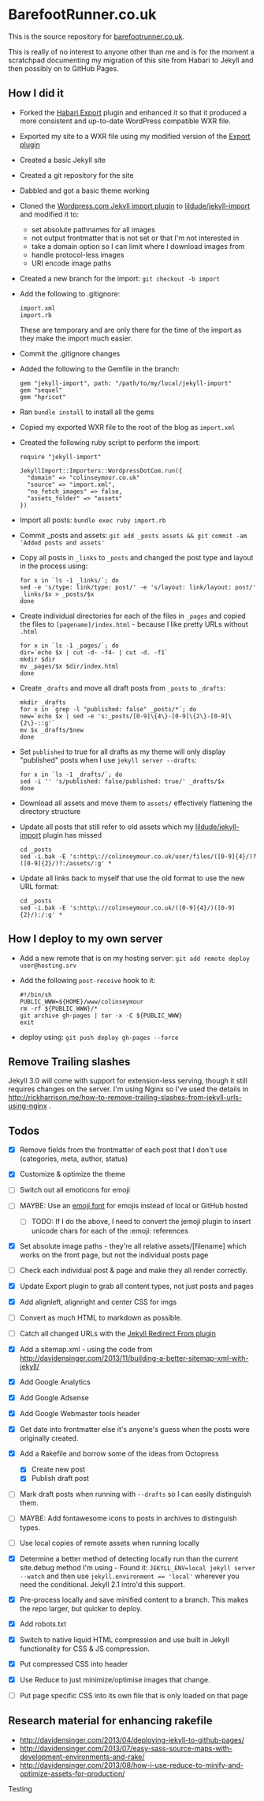 # BarefootRunner.co.uk

This is the source repository for [barefootrunner.co.uk](http://barefootrunner.co.uk).

This is really of no interest to anyone other than me and is for the moment a scratchpad documenting my migration of this site from Habari to Jekyll and then possibly on to GitHub Pages.

## How I did it
- Forked the [Habari Export](https://github.com/habari-extras/export) plugin and enhanced it so that it produced a more consistent and up-to-date WordPress compatible WXR file.
- Exported my site to a WXR file using my modified version of the [Export plugin](https://github.com/lildude/export)
- Created a basic Jekyll site
- Created a git repository for the site
- Dabbled and got a basic theme working
- Cloned the [Wordpress.com Jekyll import plugin](http://import.jekyllrb.com/docs/wordpressdotcom/) to [lildude/jekyll-import](https://github.com/lildude/jekyll-import) and modified it to:
  - set absolute pathnames for all images
  - not output frontmatter that is not set or that I'm not interested in
  - take a domain option so I can limit where I download images from
  - handle protocol-less images
  - URI encode image paths
- Created a new branch for the import: `git checkout -b import`
- Add the following to .gitignore:

  ```
  import.xml
  import.rb
  ```

  These are temporary and are only there for the time of the import as they make the import much easier.

- Commit the .gitignore changes
- Added the following to the Gemfile in the branch:

  ```
  gem "jekyll-import", path: "/path/to/my/local/jekyll-import"
  gem "sequel"
  gem "hpricot"
  ```

- Ran `bundle install` to install all the gems
- Copied my exported WXR file to the root of the blog as `import.xml`
- Created the following ruby script to perform the import:

  ```
  require "jekyll-import"

  JekyllImport::Importers::WordpressDotCom.run({
    "domain" => "colinseymour.co.uk"
    "source" => "import.xml",
    "no_fetch_images" => false,
    "assets_folder" => "assets"
  })
  ```

- Import all posts: `bundle exec ruby import.rb`
- Commit _posts and assets: `git add _posts assets && git commit -am 'Added posts and assets'`
- Copy all posts in `_links` to `_posts` and changed the post type and layout in the process using:
  ```
  for x in `ls -1 _links/`; do
  sed -e 's/type: link/type: post/' -e 's/layout: link/layout: post/' _links/$x > _posts/$x
  done
  ```

- Create individual directories for each of the files in `_pages` and copied the files to `[pagename]/index.html` - because I like pretty URLs without `.html`
  ```
  for x in `ls -1 _pages/`; do
  dir=`echo $x | cut -d- -f4- | cut -d. -f1`
  mkdir $dir
  mv _pages/$x $dir/index.html
  done
  ```

- Create `_drafts` and move all draft posts from `_posts` to `_drafts`:

  ```
  mkdir _drafts
  for x in `grep -l "published: false" _posts/*`; do
  new=`echo $x | sed -e 's:_posts/[0-9]\{4\}-[0-9]\{2\}-[0-9]\{2\}-::g'`
  mv $x _drafts/$new
  done
  ```

- Set `published` to true for all drafts as my theme will only display "published" posts when I use `jekyll server --drafts`:

  ```
  for x in `ls -1 _drafts/`; do
  sed -i '' 's/published: false/published: true/' _drafts/$x
  done
  ```

- Download all assets and move them to `assets/` effectively flattening the directory structure
- Update all posts that still refer to old assets which my [lildude/jekyll-import](https://github.com/lildude/jekyll-import) plugin has missed

  ```
  cd _posts
  sed -i.bak -E 's:http\://colinseymour.co.uk/user/files/([0-9]{4}/)?([0-9]{2}/)?:/assets/:g' *
  ```

- Update all links back to myself that use the old format to use the new URL format:

  ```
  cd _posts
  sed -i.bak -E 's:http\://colinseymour.co.uk/([0-9]{4}/)([0-9]{2}/):/:g' *
  ```

## How I deploy to my own server

- Add a new remote that is on my hosting server:
  `git add remote deploy user@hosting.srv`
- Add the following `post-receive` hook to it:

  ```
  #!/bin/sh
  PUBLIC_WWW=${HOME}/www/colinseymour
  rm -rf ${PUBLIC_WWW}/*
  git archive gh-pages | tar -x -C ${PUBLIC_WWW}
  exit
  ```
- deploy using: `git push deploy gh-pages --force`

## Remove Trailing slashes

Jekyll 3.0 will come with support for extension-less serving, though it still requires changes on the server.  I'm using Nginx so I've used the details in http://rickharrison.me/how-to-remove-trailing-slashes-from-jekyll-urls-using-nginx .

## Todos

- [x] Remove fields from the frontmatter of each post that I don't use (categories, meta, author, status)
- [x] Customize & optimize the theme
- [ ] Switch out all emoticons for emoji
- [ ] MAYBE: Use an [emoji font](http://emojisymbols.com/) for emojis instead of local or GitHub hosted
  - [ ] TODO: If I do the above, I need to convert the jemoji plugin to insert unicode chars for each of the :emoji: references
- [x] Set absolute image paths - they're all relative assets/[filename] which works on the front page, but not the individual posts page
- [ ] Check each individual post & page and make they all render correctly.
- [x] Update Export plugin to grab all content types, not just posts and pages
- [x] Add alignleft, alignright and center CSS for imgs
- [ ] Convert as much HTML to markdown as possible.
- [ ] Catch all changed URLs with the [Jekyll Redirect From plugin](https://github.com/jekyll/jekyll-redirect-from/)
- [x] Add a sitemap.xml - using the code from http://davidensinger.com/2013/11/building-a-better-sitemap-xml-with-jekyll/
- [x] Add Google Analytics
- [x] Add Google Adsense
- [x] Add Google Webmaster tools header
- [x] Get date into frontmatter else it's anyone's guess when the posts were originally created.
- [x] Add a Rakefile and borrow some of the ideas from Octopress
  - [x] Create new post
  - [x] Publish draft post
- [ ] Mark draft posts when running with `--drafts` so I can easily distinguish them.
- [ ] MAYBE: Add fontawesome icons to posts in archives to distinguish types.
- [ ] Use local copies of remote assets when running locally
- [x] Determine a better method of detecting locally run than the current site.debug method I'm using - Found it: `JEKYLL_ENV=local jekyll server --watch` and then use `jekyll.environment == 'local'` wherever you need the conditional. Jekyll 2.1 intro'd this support.
- [x] Pre-process locally and save minified content to a branch.  This makes the repo larger, but quicker to deploy.
- [x] Add robots.txt
- [x] Switch to native liquid HTML compression and use built in Jekyll functionality for CSS & JS compression.
- [x] Put compressed CSS into header
- [x] Use Reduce to just minimize/optimise images that change.
- [ ] Put page specific CSS into its own file that is only loaded on that page


## Research material for enhancing rakefile

- http://davidensinger.com/2013/04/deploying-jekyll-to-github-pages/
- http://davidensinger.com/2013/07/easy-sass-source-maps-with-development-environments-and-rake/
- http://davidensinger.com/2013/08/how-i-use-reduce-to-minify-and-optimize-assets-for-production/

Testing
